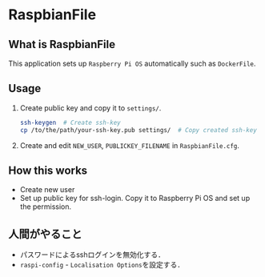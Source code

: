 # RaspbianFile

## What is RaspbianFile

This application sets up `Raspberry Pi OS` automatically such as `DockerFile`.

## Usage

1. Create public key and copy it to `settings/`.
    ```bash
    ssh-keygen  # Create ssh-key
    cp /to/the/path/your-ssh-key.pub settings/  # Copy created ssh-key to settings/
    ```
2. Create and edit `NEW_USER`, `PUBLICKEY_FILENAME` in `RaspbianFile.cfg`.

## How this works

- Create new user
- Set up public key for ssh-login. Copy it to Raspberry Pi OS and set up the permission.

## 人間がやること

- パスワードによるsshログインを無効化する．
- `raspi-config` - `Localisation Options`を設定する．
